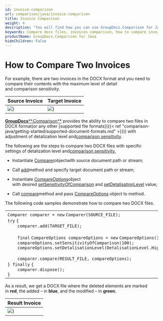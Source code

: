 ```yaml
---
id: invoice-comparison
url: comparison/java/invoice-comparison
title: Invoice Comparison
weight: 4
description: "You will find how you can use GroupDocs.Comparison for Java inside your production when comparing invoices. Look at file comparison sensitivity configuration and other use cases of the GroupDocs.Comparison API"
keywords: Compare docx files, invoices comparison, how to compare invoices
productName: GroupDocs.Comparison for Java
hideChildren: False
---
```

# How to Compare Two Invoices

For example, there are two invoices in the DOCX format and you need to compare their contents with the maximum level of detail and comparison sensitivity.

  

| Source Invoice | Target Invoice |
| --- | --- |
| ![](comparison-java/images/invoice-comparison.png)) | ![](comparison-java/images/invoice-comparison_1.png))

[**GroupDocs****.Comparison**](https://products.groupdocs.com/comparison/java) provides the ability to compare two files in DOCX format(or any other [supported file formats]({{< ref "comparison-java/getting-started/supported-document-formats.md" >}})) with adjustment of detalization level and[comparison sensitivity](https://docs.groupdocs.com/display/comparisonjava/Adjusting+comparison+sensitivity).

The following are the steps to compare two DOCX files with specific settings of detalization level and[comparison sensitivity.](https://wiki.lisbon.dynabic.com/pages/viewpage.action?pageId=31492709)

*   Instantiate [Comparer](https://apireference.groupdocs.com/comparison/java/com.groupdocs.comparison/Comparer)objectwith source document path or stream;
*   Call [add](https://apireference.groupdocs.com/comparison/java/com.groupdocs.comparison/Comparer#add(java.lang.String))method and specify target document path or stream;
*   Instantiate [CompareOptions](https://apireference.groupdocs.com/comparison/java/com.groupdocs.comparison.options/CompareOptions)object with desired [setSensitivityOfComparison](https://apireference.groupdocs.com/comparison/java/com.groupdocs.comparison.options/CompareOptions#setSensitivityOfComparison(int)) and [setDetalisationLevel](https://apireference.groupdocs.com/comparison/java/com.groupdocs.comparison.options/CompareOptions#setDetalisationLevel(int)) value;
    
*   Call [compare](https://apireference.groupdocs.com/comparison/java/com.groupdocs.comparison/Comparer#compare(java.lang.String,%20com.groupdocs.comparison.options.CompareOptions))method and pass [CompareOptions](https://apireference.groupdocs.com/comparison/java/com.groupdocs.comparison.options/CompareOptions) object to method.
    

The following code samples demonstrate how to compare two DOCX files.

<table class="confluenceTable"><tbody><tr><td class="confluenceTd"><div class="container" title="Hint: double-click to select code"><div class="line number1 index0 alt2"><code class="java plain">Comparer comparer = </code><code class="java keyword">new</code> <code class="java plain">Comparer(SOURCE_FILE);</code></div><div class="line number2 index1 alt1"><code class="java keyword">try</code> <code class="java plain">{</code></div><div class="line number3 index2 alt2"><code class="java spaces">&nbsp;&nbsp;&nbsp;&nbsp;</code><code class="java plain">comparer.add(TARGET_FILE);</code></div><div class="line number4 index3 alt1">&nbsp;</div><div class="line number5 index4 alt2"><code class="java spaces">&nbsp;&nbsp;&nbsp;&nbsp;</code><code class="java keyword">final</code> <code class="java plain">CompareOptions compareOptions = </code><code class="java keyword">new</code> <code class="java plain">CompareOptions();</code></div><div class="line number6 index5 alt1"><code class="java spaces">&nbsp;&nbsp;&nbsp;&nbsp;</code><code class="java plain">compareOptions.setSensitivityOfComparison(</code><code class="java value">100</code><code class="java plain">);</code></div><div class="line number7 index6 alt2"><code class="java spaces">&nbsp;&nbsp;&nbsp;&nbsp;</code><code class="java plain">compareOptions.setDetalisationLevel(DetalisationLevel.High);</code></div><div class="line number8 index7 alt1">&nbsp;</div><div class="line number9 index8 alt2"><code class="java spaces">&nbsp;&nbsp;&nbsp;&nbsp;</code><code class="java plain">comparer.compare(RESULT_FILE, compareOptions);</code></div><div class="line number10 index9 alt1"><code class="java plain">} </code><code class="java keyword">finally</code> <code class="java plain">{</code></div><div class="line number11 index10 alt2"><code class="java spaces">&nbsp;&nbsp;&nbsp;&nbsp;</code><code class="java plain">comparer.dispose();</code></div><div class="line number12 index11 alt1"><code class="java plain">}</code></div></div></td></tr></tbody></table>

As a result, we get a DOCX file where the deleted elements are marked in **red**, the added – in **blue**, and the modified – in **green.**

| Result Invoice |
| --- |
| ![](comparison-java/images/invoice-comparison_2.png)) 
